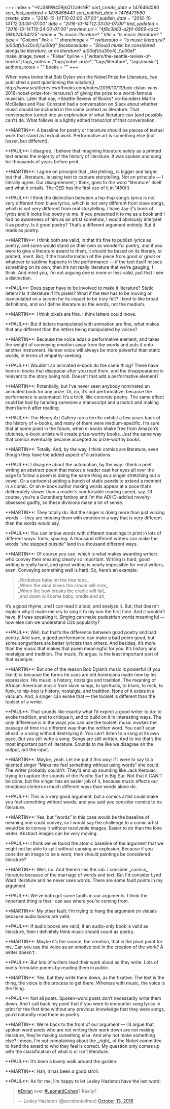+++
index = "-KU38RW45RjkO12a9sNR"
_sort_create_date = 1476464580
_sort_last_updated = 1476466440
_sort_publish_date = 1476473580
create_date = "2016-10-14T10:03:00-07:00"
publish_date = "2016-10-14T12:33:00-07:00"
date = "2016-10-14T12:33:00-07:00"
last_updated = "2016-10-14T10:34:00-07:00"
preview_url = "4f8c3b83-a2f4-6869-cac5-198b24b34225"
name = "Is music literature? "
title = "Is music literature? "
type = "Column"
link = ""
shareimage = ""
twitterauto = "Is music literature?  \u00af\\_(\u30c4)_/\u00af"
facebookauto = "Should music be considered alongside literature, or as literature?  \u00af\\_(\u30c4)_/\u00af"
make_image_tweet = "False"
byline = ["writers/the-seattle-review-of-books"]
tags_notes = ["tags/nobel-prize", "tags/literature", "tags/music"]
authors_notes = ""
books = ""
+++
<p class="intro">When news broke that Bob Dylan won the Nobel Prize for Literature, [we published a post questioning the wisdom]( http://www.seattlereviewofbooks.com/notes/2016/10/13/bob-dylan-wins-2016-nobel-prize-for-literature/) of giving the prize to a world-famous musician. Later that day, *Seattle Review of Books* co-founders Martin McClellan and Paul Constant had a conversation on Slack about whether music should be included in the same context as literature. That conversation turned into an exploration of what literature can (and possibly can’t) do. What follows is a lightly edited transcript of that conversation.</p>

<p class="noindent">**MARTIN**: A baseline for poetry or literature should be pieces of textual work that stand as textual work. Performative art is something else (not lesser, but different).</p>

<p class="noindent">**PAUL**: I disagree. I believe that imagining literature solely as a printed text erases the majority of the history of literature. It was spoken and sung for thousands of years before print. </p>

<p class="noindent">**MARTIN**:  I agree on principle that _storytelling_ is bigger and larger, but that _literature_ is using text to capture storytelling. Not on principle — I literally agree. Our disagreement, I think, goes to the word “literature” itself and what it entails. The OED has the first use of it in 1450(!)</p>

<p class="noindent">**PAUL**: I think the distinction between a hip-hop song’s lyrics is not very different from blues lyrics, which is not very different from slave songs, which is not very different from oral storytelling. I have Jay-Z’s book of lyrics and it looks like poetry to me. If you presented it to me as a book and I had no awareness of him as an artist somehow, I would obviously interpret it as poetry. Is it good poetry? That’s a different argument entirely. But it reads as poetry. </p>

<p class="noindent">**MARTIN**:  I think both are valid, in that it’s fine to publish lyrics as poetry, and some would stand on their own as wonderful poetry, and if you were to give a literature award to them, it should be based on its literary, or printed, merit. But, if the transformation of the piece from good or great or whatever to sublime happens in the performance — if the text itself misses something on its own, then it’s not really literature that we’re gauging, I think. And mind you, I’m not arguing one is more or less valid, just that I see a distinction. </p>

<p class="noindent">**PAUL**:  Does paper have to be involved to make it literature? Static letters?  Is it literature if it’s pixels? What if the text has to be moving or manipulated on a screen for its impact to be truly felt? I tend to like broad definitions, and so I define literature as the words, not the medium. </p>

<p class="noindent">**MARTIN**:  I think pixels are fine. I think letters could move. </p>

<p class="noindent">**PAUL**: But if letters manipulated with animation are fine, what makes that any different than the letters being manipulated by voices? </p>

<p class="noindent">**MARTIN**: Because the voice adds a performative element, and takes the weight of conveying emotion away from the words and puts it onto another instrument. Human voice will always be more powerful than static words, in terms of empathy-seeking. </p>

<p class="noindent">**PAUL**: Wouldn’t an animated e-book do the same thing? There have been e-books that disappear after you read them, and the disappearance is relevant to the story being told. Doesn’t that add a performative element? </p>

<p class="noindent">**MARTIN**: Potentially, but I’ve never seen anybody nominated an animated book for any prize. Or, no, it’s not performative, because the performance is automated. It’s a trick, like concrete poetry. The same effect could be had by handing someone a manuscript and a match and making them burn it after reading. </p>

<p class="noindent">**PAUL**: The Henry Art Gallery ran a terrific exhibit a few years back of the history of e-books, and many of them were medium-specific. I’m sure that at some point in the future, when e-books shake free from Amazon’s clutches, e-book artists will create prize-worthy books. Just the same way that comics eventually became accepted as prize-worthy books. </p>

<p class="noindent">**MARTIN**: Totally. And, by the way, I think comics are literature, even though they have the added aspect of illustrations. </p>

<p class="noindent">**PAUL**:  I disagree about the automation, by the way. I think a poet writing an abstract poem that makes a reader cast her eyes all over the page to follow a poem is doing the same thing as a singer stretching out a vowel. Or a cartoonist adding a bunch of static panels to extend a moment in a comic. Or an e-book author making words appear at a pace that’s deliberately slower than a reader’s comfortable reading speed, say. Of course, you’re a Gutenberg fanboy and I’m the ADHD-addled novelty-obsessed gadfly, so these divisions make a lot of sense. </p>

<p class="noindent">**MARTIN**:  They totally do. But the singer is doing more than just voicing words — they are imbuing them with emotion in a way that is very different than the words would say. </p>

<p class="noindent">**PAUL**: You can imbue words with different meanings in print in lots of different ways: fonts, spacing. A thousand different writers can make the words “she stepped outside” land in a thousand different ways. </p>

<p class="noindent">**MARTIN**: Of course you can, which is what makes awarding writers who convey their meaning clearly so important. Writing is hard, good writing is really hard, and great writing is nearly impossible for most writers, even. Conveying something well is hard. So, here’s an example: </p>

<blockquote><p class="noindent">
_Rockabye baby on the tree tops_<br>
_When the wind blows the cradle will rock_<br>
_When the bow breaks the cradle will fall_<br>
_and down will come baby, cradle and all_</p>
</blockquote>

It’s a good rhyme, and I can read it aloud, and analyze it.  But, that doesn’t explain why it made me cry to sing it to my son the first time. And it wouldn’t have, if I was speaking it. Singing can make pedestrian words meaningful — how else can we understand U2s popularity?

<p class="noindent">**PAUL**:  Well, but that’s the difference between good poetry and bad poetry.  And sure, a good performance can make a bad poem good, but some songwriters are better lyricists than others.  And besides, it’s more than the music that makes that poem meaningful for you. It’s history and nostalgia and tradition. The music, I’d argue, is the least important part of that example. </p>

<p class="noindent">**MARTIN**: But one of the reason Bob Dylan’s music is powerful (if you like it) is because the forms he uses are old Americana made new by his expression. HIs music is history, nostalgia and tradition. The meaning of African-American music from slave songs, to spirituals, to blues, to rock, to funk, to hip-hop is history, nostalgia, and tradition. None of it exists in a vacuum. And, a singer can evoke that — the toolset is different than the toolset of a writer. </p>

<p class="noindent">**PAUL**: That sounds like exactly what I’d expect a good writer to do: to evoke tradition, and to critique it, and to build on it in interesting ways. The only difference is in the ways you can use the toolset: music invokes the passage of time in a different way than the written word. You can’t scan ahead in a song without destroying it. You can’t listen to a song at its own pace. But you still write a song. Songs are still written. And to me that’s the most important part of literature. Sounds to me like we disagree on the output, not the input. </p>

<p class="noindent">**MARTIN**:  Maybe, yeah. Let me put it this way: if I were to say to a talented singer “Make me feel something without using words” she could. The writer probably couldn’t. They’d end up sounding like Jack Kerouac trying to capture the sounds of the Pacific Surf in Big Sur. Not that it CAN’T be done, but the singer has an easier job of it, because music affects our emotional centers in much different ways than words alone do. </p>

<p class="noindent">**PAUL**: This is a very good argument, but a comics artist could make you feel something without words, and you said you consider comics to be literature. </p>

<p class="noindent">**MARTIN**: Yes, but “words” in this case would be the baseline of meaning one could convey, so I would say the challenge to a comic artist would be to convey it without resolvable images. Easier to do than the lone writer. Abstract images can be very moving. </p>

<p class="noindent">**PAUL**: I think we’ve found the atomic baseline of the argument that we might not be able to split without causing an explosion. Because if you consider an image to be a word, then should paintings be considered literature? </p>

<p class="noindent">**MARTIN**: Well, no. And therein lies the rub. I consider _comics_ literature because of the marriage of words and text. But I'd consider Lynd Ward literature and he never uses words. There are some fault points in my argument </p>

<p class="noindent">**PAUL**: We’ve both got some faults in our arguments. I think the important thing is that I can see where you’re coming from. </p>

<p class="noindent">**MARTIN**:  My other fault: I'm trying to hang the argument on visuals because audio books are valid. </p>

<p class="noindent">**PAUL**: If audio books are valid, if an audio-only book is valid as literature, then I definitely think music should count as poetry. </p>

<p class="noindent">**MARTIN**:  Maybe it’s the source, the creation, that is the pivot point for me. Can you use the voice as an emotive tool in the creation of the work? A writer doesn't. </p>

<p class="noindent">**PAUL**: But lots of writers read their work aloud as they write. Lots of poets formulate poems by reading them in public. </p>

<p class="noindent">**MARTIN**: Yes, but they write them down, as the fixative. The text is the thing, the voice is the process to get there. Whereas with music, the voice is the thing.</p>

<p class="noindent">**PAUL**:  Not all poets. Spoken-word poets don’t necessarily write them down. And I call back my point that if you were to encounter song lyrics in print for the first time without any previous knowledge that they were songs, you’d naturally read them as poetry. </p>

<p class="noindent">**MARTIN**: We’re back to the front of our argument — I’d argue that spoken word poets who are not writing their work down are not making literature, they’re making something else. And why not make something else? I mean, I’m not complaining about the _right_ of the Nobel committee to hand the award to who they feel is correct. My question only comes up with the classification of what is or isn’t literature. </p>

<p class="noindent">**PAUL**:   It’s been a lovely walk around the garden. </p>

<p class="noindent">**MARTIN**: Hah, it has been a good stroll. </p>

<p class="noindent">**PAUL**: As for me, I’m happy to let Lesley Hazleton have the last word: </p>

<blockquote class="twitter-tweet" data-lang="en"><p lang="en" dir="ltr"><a href="https://twitter.com/hashtag/Dylan?src=hash">#Dylan</a> over <a href="https://twitter.com/hashtag/LeonardCohen?src=hash">#LeonardCohen</a>?  Really?</p>&mdash; Lesley Hazleton (@accidentaltheo) <a href="https://twitter.com/accidentaltheo/status/786654112074964994">October 13, 2016</a></blockquote>


